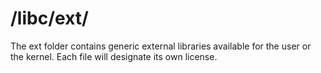 # /libc/ext/
The ext folder contains generic external libraries available for the user or the kernel. Each file will designate its own license.